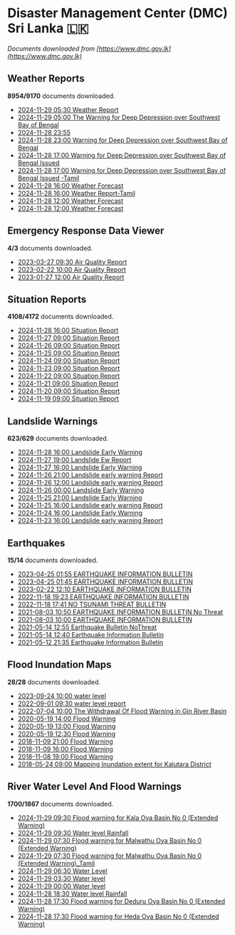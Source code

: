 # Disaster Management Center (DMC) Sri Lanka :sri_lanka:

*Documents downloaded from [https://www.dmc.gov.lk](https://www.dmc.gov.lk)*

## Weather Reports

**8954/9170** documents downloaded.

* [2024-11-29 05:30 Weather Report](data/weather-reports/20241129.0530.weather-report.pdf)
* [2024-11-29 05:00 The Warning for Deep Depression over Southwest Bay of Bengal](data/weather-reports/20241129.0500.the-warning-for-deep-depression-over-southwest-bay-of-bengal.pdf)
* [2024-11-28 23:55 ](data/weather-reports/20241128.2355..pdf)
* [2024-11-28 23:00 Warning for Deep Depression over Southwest Bay of Bengal](data/weather-reports/20241128.2300.warning-for-deep-depression-over-southwest-bay-of-bengal.pdf)
* [2024-11-28 17:00 Warning for Deep Depression over Southwest Bay of Bengal Issued](data/weather-reports/20241128.1700.warning-for-deep-depression-over-southwest-bay-of-bengal-issued.pdf)
* [2024-11-28 17:00 Warning for Deep Depression over Southwest Bay of Bengal Issued -Tamil](data/weather-reports/20241128.1700.warning-for-deep-depression-over-southwest-bay-of-bengal-issued-tamil.pdf)
* [2024-11-28 16:00 Weather Forecast](data/weather-reports/20241128.1600.weather-forecast.pdf)
* [2024-11-28 16:00 Weather Report-Tamil](data/weather-reports/20241128.1600.weather-reporttamil.pdf)
* [2024-11-28 12:00 Weather Forecast](data/weather-reports/20241128.1200.weather-forecast.pdf)
* [2024-11-28 12:00 Weather Forecast](data/weather-reports/20241128.1200.weather-forecast.pdf)

## Emergency Response Data Viewer

**4/3** documents downloaded.

* [2023-03-27 09:30 Air Quality Report](data/emergency-response-data-viewer/20230327.0930.air-quality-report.pdf)
* [2023-02-22 10:00 Air Quality Report](data/emergency-response-data-viewer/20230222.1000.air-quality-report.pdf)
* [2023-01-27 12:00 Air Quality Report](data/emergency-response-data-viewer/20230127.1200.air-quality-report.pdf)

## Situation Reports

**4108/4172** documents downloaded.

* [2024-11-28 16:00 Situation Report](data/situation-reports/20241128.1600.situation-report.pdf)
* [2024-11-27 09:00 Situation Report](data/situation-reports/20241127.0900.situation-report.pdf)
* [2024-11-26 09:00 Situation Report](data/situation-reports/20241126.0900.situation-report.pdf)
* [2024-11-25 09:00 Situation Report](data/situation-reports/20241125.0900.situation-report.pdf)
* [2024-11-24 09:00 Situation Report](data/situation-reports/20241124.0900.situation-report.pdf)
* [2024-11-23 09:00 Situation Report](data/situation-reports/20241123.0900.situation-report.pdf)
* [2024-11-22 09:00 Situation Report](data/situation-reports/20241122.0900.situation-report.pdf)
* [2024-11-21 09:00 Situation Report](data/situation-reports/20241121.0900.situation-report.pdf)
* [2024-11-20 09:00 Situation Report](data/situation-reports/20241120.0900.situation-report.pdf)
* [2024-11-19 09:00 Situation Report](data/situation-reports/20241119.0900.situation-report.pdf)

## Landslide Warnings

**623/629** documents downloaded.

* [2024-11-28 16:00 Landslide Early Warning](data/landslide-warnings/20241128.1600.landslide-early-warning.pdf)
* [2024-11-27 19:00 Landslide Ew Report](data/landslide-warnings/20241127.1900.landslide-ew-report.pdf)
* [2024-11-27 16:00 Landslide Early Warning](data/landslide-warnings/20241127.1600.landslide-early-warning.pdf)
* [2024-11-26 21:00 Landslide early warning Report](data/landslide-warnings/20241126.2100.landslide-early-warning-report.pdf)
* [2024-11-26 12:00 Landslide early warning Report](data/landslide-warnings/20241126.1200.landslide-early-warning-report.pdf)
* [2024-11-26 00:00 Landslide Early Warning](data/landslide-warnings/20241126.0000.landslide-early-warning.pdf)
* [2024-11-25 21:00 Landslide Early Warning](data/landslide-warnings/20241125.2100.landslide-early-warning.pdf)
* [2024-11-25 16:00 Landslide early warning Report](data/landslide-warnings/20241125.1600.landslide-early-warning-report.pdf)
* [2024-11-24 16:00 Landslide Early Warning](data/landslide-warnings/20241124.1600.landslide-early-warning.pdf)
* [2024-11-23 16:00 Landslide early warning Report](data/landslide-warnings/20241123.1600.landslide-early-warning-report.pdf)

## Earthquakes

**15/14** documents downloaded.

* [2023-04-25 01:55 EARTHQUAKE INFORMATION BULLETIN](data/earthquakes/20230425.0155.earthquake-information-bulletin.pdf)
* [2023-04-25 01:45 EARTHQUAKE INFORMATION BULLETIN](data/earthquakes/20230425.0145.earthquake-information-bulletin.pdf)
* [2023-02-22 12:10 EARTHQUAKE INFORMATION BULLETIN](data/earthquakes/20230222.1210.earthquake-information-bulletin.pdf)
* [2022-11-18 19:23 EARTHQUAKE INFORMATION BULLETIN](data/earthquakes/20221118.1923.earthquake-information-bulletin.pdf)
* [2022-11-18 17:41 NO TSUNAMI THREAT BULLETIN](data/earthquakes/20221118.1741.no-tsunami-threat-bulletin.pdf)
* [2021-08-03 10:50 EARTHQUAKE INFORMATION BULLETIN No Threat](data/earthquakes/20210803.1050.earthquake-information-bulletin-no-threat.pdf)
* [2021-08-03 10:00 EARTHQUAKE INFORMATION BULLETIN](data/earthquakes/20210803.1000.earthquake-information-bulletin.pdf)
* [2021-05-14 12:55 Earthquake Bulletin NoThreat](data/earthquakes/20210514.1255.earthquake-bulletin-nothreat.pdf)
* [2021-05-14 12:40 Earthquake Information Bulletin](data/earthquakes/20210514.1240.earthquake-information-bulletin.pdf)
* [2021-05-12 21:35 Earthquake Information Bulletin](data/earthquakes/20210512.2135.earthquake-information-bulletin.pdf)

## Flood Inundation Maps

**28/28** documents downloaded.

* [2023-09-24 10:00 water level](data/flood-inundation-maps/20230924.1000.water-level.pdf)
* [2022-09-01 09:30 water level report](data/flood-inundation-maps/20220901.0930.water-level-report.pdf)
* [2022-07-04 10:00 The Withdrawal Of Flood Warning in Gin River Basin](data/flood-inundation-maps/20220704.1000.the-withdrawal-of-flood-warning-in-gin-river-basin.pdf)
* [2020-05-19 14:00 Flood Warning](data/flood-inundation-maps/20200519.1400.flood-warning.pdf)
* [2020-05-19 13:00 Flood Warning](data/flood-inundation-maps/20200519.1300.flood-warning.pdf)
* [2020-05-19 12:30 Flood Warning](data/flood-inundation-maps/20200519.1230.flood-warning.pdf)
* [2018-11-09 21:00 Flood Warning](data/flood-inundation-maps/20181109.2100.flood-warning.PDF)
* [2018-11-09 16:00 Flood Warning](data/flood-inundation-maps/20181109.1600.flood-warning.PDF)
* [2018-11-08 19:00 Flood Warning](data/flood-inundation-maps/20181108.1900.flood-warning.PDF)
* [2018-05-24 09:00 Mapping Inundation extent for Kalutara District](data/flood-inundation-maps/20180524.0900.mapping-inundation-extent-for-kalutara-district.pdf)

## River Water Level And Flood Warnings

**1700/1867** documents downloaded.

* [2024-11-29 09:30 Flood warning for Kala Oya Basin  No 0  (Extended Warning)](data/river-water-level-and-flood-warnings/20241129.0930.flood-warning-for-kala-oya-basin-no-0-extended-warning.pdf)
* [2024-11-29 09:30 Water level  Rainfall](data/river-water-level-and-flood-warnings/20241129.0930.water-level-rainfall.jpg)
* [2024-11-29 07:30 Flood warning for Malwathu Oya Basin  No 0  (Extended Warning)](data/river-water-level-and-flood-warnings/20241129.0730.flood-warning-for-malwathu-oya-basin-no-0-extended-warning.pdf)
* [2024-11-29 07:30 Flood warning for Malwathu Oya Basin  No 0  (Extended Warning)_Tamil](data/river-water-level-and-flood-warnings/20241129.0730.flood-warning-for-malwathu-oya-basin-no-0-extended-warning_tamil.pdf)
* [2024-11-29 06:30 Water Level](data/river-water-level-and-flood-warnings/20241129.0630.water-level.jpg)
* [2024-11-29 03:30 Water level](data/river-water-level-and-flood-warnings/20241129.0330.water-level.jpg)
* [2024-11-29 00:00 Water level](data/river-water-level-and-flood-warnings/20241129.0000.water-level.jpg)
* [2024-11-28 18:30 Water level  Rainfall](data/river-water-level-and-flood-warnings/20241128.1830.water-level-rainfall.jpg)
* [2024-11-28 17:30 Flood warning for Deduru Oya Basin  No 0  (Extended Warning)](data/river-water-level-and-flood-warnings/20241128.1730.flood-warning-for-deduru-oya-basin-no-0-extended-warning.pdf)
* [2024-11-28 17:30 Flood warning for Heda Oya Basin  No 0  (Extended Warning)](data/river-water-level-and-flood-warnings/20241128.1730.flood-warning-for-heda-oya-basin-no-0-extended-warning.pdf)
